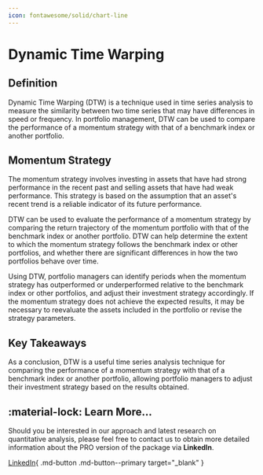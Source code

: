 ```yaml
---
icon: fontawesome/solid/chart-line
---
```


# Dynamic Time Warping

## Definition

Dynamic Time Warping (DTW) is a technique used in time series analysis to measure the similarity between two time series that may have differences in speed or frequency. In portfolio management, DTW can be used to compare the performance of a momentum strategy with that of a benchmark index or another portfolio.

## Momentum Strategy

The momentum strategy involves investing in assets that have had strong performance in the recent past and selling assets that have had weak performance. This strategy is based on the assumption that an asset's recent trend is a reliable indicator of its future performance.

DTW can be used to evaluate the performance of a momentum strategy by comparing the return trajectory of the momentum portfolio with that of the benchmark index or another portfolio. DTW can help determine the extent to which the momentum strategy follows the benchmark index or other portfolios, and whether there are significant differences in how the two portfolios behave over time.

Using DTW, portfolio managers can identify periods when the momentum strategy has outperformed or underperformed relative to the benchmark index or other portfolios, and adjust their investment strategy accordingly. If the momentum strategy does not achieve the expected results, it may be necessary to reevaluate the assets included in the portfolio or revise the strategy parameters.

## Key Takeaways

As a conclusion, DTW is a useful time series analysis technique for comparing the performance of a momentum strategy with that of a benchmark index or another portfolio, allowing portfolio managers to adjust their investment strategy based on the results obtained.

## :material-lock: Learn More...

Should you be interested in our approach and latest research on quantitative analysis, please feel free to contact us to obtain more detailed information about the PRO version of the package via **LinkedIn**.

[LinkedIn](https://www.linkedin.com/in/j-mr/ ){ .md-button .md-button--primary target="_blank" }

